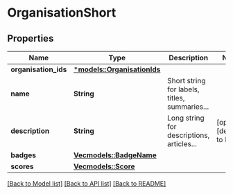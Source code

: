 # OrganisationShort

## Properties
Name | Type | Description | Notes
------------ | ------------- | ------------- | -------------
**organisation_ids** | [***models::OrganisationIds**](organisationIds.md) |  | 
**name** | **String** | Short string for labels, titles, summaries... | 
**description** | **String** | Long string for descriptions, articles... | [optional] [default to None]
**badges** | [**Vec<models::BadgeName>**](badgeName.md) |  | 
**scores** | [**Vec<models::Score>**](score.md) |  | 

[[Back to Model list]](../README.md#documentation-for-models) [[Back to API list]](../README.md#documentation-for-api-endpoints) [[Back to README]](../README.md)


